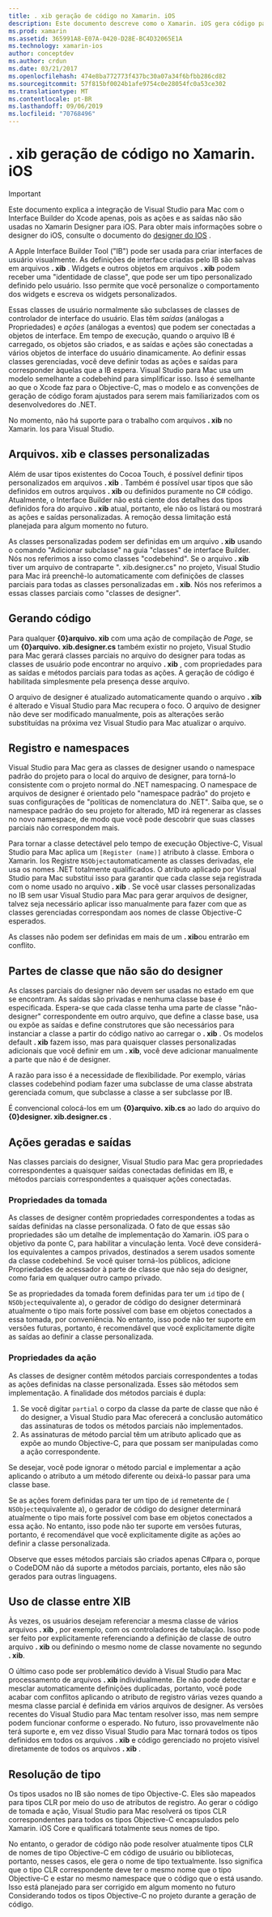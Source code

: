 ```yaml
---
title: . xib geração de código no Xamarin. iOS
description: Este documento descreve como o Xamarin. iOS gera código para mapear arquivos. C#XIB para, tornando os controles visuais acessíveis programaticamente.
ms.prod: xamarin
ms.assetid: 365991A8-E07A-0420-D28E-BC4D32065E1A
ms.technology: xamarin-ios
author: conceptdev
ms.author: crdun
ms.date: 03/21/2017
ms.openlocfilehash: 474e8ba772773f437bc30a07a34f6bfbb286cd82
ms.sourcegitcommit: 57f815bf0024b1afe9754c0e28054fc0a53ce302
ms.translationtype: MT
ms.contentlocale: pt-BR
ms.lasthandoff: 09/06/2019
ms.locfileid: "70768496"
---
```

# <a name="xib-code-generation-in-xamarinios"></a>. xib geração de código no Xamarin. iOS

> [!IMPORTANT]
> Este documento explica a integração de Visual Studio para Mac com o Interface Builder do Xcode apenas, pois as ações e as saídas não são usadas no Xamarin Designer para iOS. Para obter mais informações sobre o designer do iOS, consulte o documento do [designer do IOS](~/ios/user-interface/designer/index.md) .

A Apple Interface Builder Tool ("IB") pode ser usada para criar interfaces de usuário visualmente. As definições de interface criadas pelo IB são salvas em arquivos **. xib** . Widgets e outros objetos em arquivos **. xib** podem receber uma "identidade de classe", que pode ser um tipo personalizado definido pelo usuário. Isso permite que você personalize o comportamento dos widgets e escreva os widgets personalizados.

Essas classes de usuário normalmente são subclasses de classes de controlador de interface do usuário. Elas têm *saídas* (análogas a Propriedades) e *ações* (análogas a eventos) que podem ser conectadas a objetos de interface. Em tempo de execução, quando o arquivo IB é carregado, os objetos são criados, e as saídas e ações são conectadas a vários objetos de interface do usuário dinamicamente. Ao definir essas classes gerenciadas, você deve definir todas as ações e saídas para corresponder àquelas que a IB espera. Visual Studio para Mac usa um modelo semelhante a codebehind para simplificar isso. Isso é semelhante ao que o Xcode faz para o Objective-C, mas o modelo e as convenções de geração de código foram ajustados para serem mais familiarizados com os desenvolvedores do .NET.

No momento, não há suporte para o trabalho com arquivos **. xib** no Xamarin. Ios para Visual Studio.

## <a name="xib-files-and-custom-classes"></a>Arquivos. xib e classes personalizadas

Além de usar tipos existentes do Cocoa Touch, é possível definir tipos personalizados em arquivos **. xib** . Também é possível usar tipos que são definidos em outros arquivos **. xib** ou definidos puramente no C# código. Atualmente, o Interface Builder não está ciente dos detalhes dos tipos definidos fora do arquivo **. xib** atual, portanto, ele não os listará ou mostrará as ações e saídas personalizadas. A remoção dessa limitação está planejada para algum momento no futuro.

As classes personalizadas podem ser definidas em um arquivo **. xib** usando o comando "Adicionar subclasse" na guia "classes" de interface Builder. Nós nos referimos a isso como classes "codebehind". Se o arquivo **. xib** tiver um arquivo de contraparte ". xib.designer.cs" no projeto, Visual Studio para Mac irá preenchê-lo automaticamente com definições de classes parciais para todas as classes personalizadas em **. xib**. Nós nos referimos a essas classes parciais como "classes de designer".

## <a name="generating-code"></a>Gerando código

Para qualquer  **{0}arquivo. xib** com uma ação de compilação de *Page*, se um  **{0}arquivo. xib.designer.cs** também existir no projeto, Visual Studio para Mac gerará classes parciais no arquivo do designer para todas as classes de usuário pode encontrar no arquivo **. xib** , com propriedades para as saídas e métodos parciais para todas as ações. A geração de código é habilitada simplesmente pela presença desse arquivo.

O arquivo de designer é atualizado automaticamente quando o arquivo **. xib** é alterado e Visual Studio para Mac recupera o foco. O arquivo de designer não deve ser modificado manualmente, pois as alterações serão substituídas na próxima vez Visual Studio para Mac atualizar o arquivo.

## <a name="registration-and-namespaces"></a>Registro e namespaces

Visual Studio para Mac gera as classes de designer usando o namespace padrão do projeto para o local do arquivo de designer, para torná-lo consistente com o projeto normal do .NET namespacing. O namespace de arquivos de designer é orientado pelo "namespace padrão" do projeto e suas configurações de "políticas de nomenclatura do .NET". Saiba que, se o namespace padrão do seu projeto for alterado, MD irá regenerar as classes no novo namespace, de modo que você pode descobrir que suas classes parciais não correspondem mais.

Para tornar a classe detectável pelo tempo de execução Objective-C, Visual Studio para Mac aplica um `[Register (name)]` atributo à classe. Embora o Xamarin. Ios Registre `NSObject`automaticamente as classes derivadas, ele usa os nomes .NET totalmente qualificados. O atributo aplicado por Visual Studio para Mac substitui isso para garantir que cada classe seja registrada com o nome usado no arquivo **. xib** . Se você usar classes personalizadas no IB sem usar Visual Studio para Mac para gerar arquivos de designer, talvez seja necessário aplicar isso manualmente para fazer com que as classes gerenciadas correspondam aos nomes de classe Objective-C esperados.

As classes não podem ser definidas em mais de um **. xib**ou entrarão em conflito.

## <a name="non-designer-class-parts"></a>Partes de classe que não são do designer

As classes parciais do designer não devem ser usadas no estado em que se encontram. As saídas são privadas e nenhuma classe base é especificada. Espera-se que cada classe tenha uma parte de classe "não-designer" correspondente em outro arquivo, que define a classe base, usa ou expõe as saídas e define construtores que são necessários para instanciar a classe a partir do código nativo ao carregar o **. xib** . Os modelos default **. xib** fazem isso, mas para quaisquer classes personalizadas adicionais que você definir em um **. xib**, você deve adicionar manualmente a parte que não é de designer.

A razão para isso é a necessidade de flexibilidade. Por exemplo, várias classes codebehind podiam fazer uma subclasse de uma classe abstrata gerenciada comum, que subclasse a classe a ser subclasse por IB.

É convencional colocá-los em um  **{0}arquivo. xib.cs** ao lado do arquivo do  **{0}designer. xib.designer.cs** .

<a name="generated" />

## <a name="generated-actions-and-outlets"></a>Ações geradas e saídas

Nas classes parciais do designer, Visual Studio para Mac gera propriedades correspondentes a quaisquer saídas conectadas definidas em IB, e métodos parciais correspondentes a quaisquer ações conectadas.

### <a name="outlet-properties"></a>Propriedades da tomada

As classes de designer contêm propriedades correspondentes a todas as saídas definidas na classe personalizada. O fato de que essas são propriedades são um detalhe de implementação do Xamarin. iOS para o objetivo da ponte C, para habilitar a vinculação lenta. Você deve considerá-los equivalentes a campos privados, destinados a serem usados somente da classe codebehind. Se você quiser torná-los públicos, adicione Propriedades de acessador à parte de classe que não seja do designer, como faria em qualquer outro campo privado.

Se as propriedades da tomada forem definidas para ter um `id` tipo de ( `NSObject`equivalente a), o gerador de código do designer determinará atualmente o tipo mais forte possível com base em objetos conectados a essa tomada, por conveniência.
No entanto, isso pode não ter suporte em versões futuras, portanto, é recomendável que você explicitamente digite as saídas ao definir a classe personalizada.

### <a name="action-properties"></a>Propriedades da ação

As classes de designer contêm métodos parciais correspondentes a todas as ações definidas na classe personalizada. Esses são métodos sem implementação. A finalidade dos métodos parciais é dupla:

1. Se você digitar `partial` o corpo da classe da parte de classe que não é do designer, a Visual Studio para Mac oferecerá a conclusão automático das assinaturas de todos os métodos parciais não implementados.
2. As assinaturas de método parcial têm um atributo aplicado que as expõe ao mundo Objective-C, para que possam ser manipuladas como a ação correspondente.

Se desejar, você pode ignorar o método parcial e implementar a ação aplicando o atributo a um método diferente ou deixá-lo passar para uma classe base.

Se as ações forem definidas para ter um tipo de `id` remetente de ( `NSObject`equivalente a), o gerador de código do designer determinará atualmente o tipo mais forte possível com base em objetos conectados a essa ação. No entanto, isso pode não ter suporte em versões futuras, portanto, é recomendável que você explicitamente digite as ações ao definir a classe personalizada.

Observe que esses métodos parciais são criados apenas C#para o, porque o CodeDOM não dá suporte a métodos parciais, portanto, eles não são gerados para outras linguagens.

## <a name="cross-xib-class-usage"></a>Uso de classe entre XIB

Às vezes, os usuários desejam referenciar a mesma classe de vários arquivos **. xib** , por exemplo, com os controladores de tabulação. Isso pode ser feito por explicitamente referenciando a definição de classe de outro arquivo **. xib** ou definindo o mesmo nome de classe novamente no segundo **. xib**.

O último caso pode ser problemático devido à Visual Studio para Mac processamento de arquivos **. xib** individualmente. Ele não pode detectar e mesclar automaticamente definições duplicadas, portanto, você pode acabar com conflitos aplicando o atributo de registro várias vezes quando a mesma classe parcial é definida em vários arquivos de designer. As versões recentes do Visual Studio para Mac tentam resolver isso, mas nem sempre podem funcionar conforme o esperado. No futuro, isso provavelmente não terá suporte e, em vez disso Visual Studio para Mac tornará todos os tipos definidos em todos os arquivos **. xib** e código gerenciado no projeto visível diretamente de todos os arquivos **. xib** .

## <a name="type-resolution"></a>Resolução de tipo

Os tipos usados no IB são nomes de tipo Objective-C. Eles são mapeados para tipos CLR por meio do uso de atributos de registro. Ao gerar o código de tomada e ação, Visual Studio para Mac resolverá os tipos CLR correspondentes para todos os tipos Objective-C encapsulados pelo Xamarin. iOS Core e qualificará totalmente seus nomes de tipo.

No entanto, o gerador de código não pode resolver atualmente tipos CLR de nomes de tipo Objective-C em código de usuário ou bibliotecas, portanto, nesses casos, ele gera o nome de tipo textualmente. Isso significa que o tipo CLR correspondente deve ter o mesmo nome que o tipo Objective-C e estar no mesmo namespace que o código que o está usando. Isso está planejado para ser corrigido em algum momento no futuro Considerando todos os tipos Objective-C no projeto durante a geração de código.
